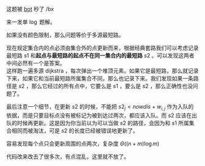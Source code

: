 这题被 [bot](https://www.luogu.com.cn/user/370005) 秒了 /bx 

来一发单 $\log$ 题解。

如果没有颜色限制，那么问题等价于多源最短路。

现在规定集合内的点必须由集合外的点更新而来，根据经典套路我们可以考虑记录最短路 $s1$ 和**起点与最短路的起点不在同一集合内的最短路** $s2$ 。可以发现这两者中间必然有一个是答案。  
这样跑一遍多源 dijkstra ，每次弹出一个堆顶元素。如果它是最短路，那么就记录下来，如果它和当前最短路所属集合不同，那么也记录下来。我们发现如果一条路径是 $s2$ ，那么它经过的所有点中，它要么是 $s1$ ，要么是 $s2$ ，那么正确性也没问题了。

最后注意一个细节，在更新 $s2$ 的时候，不能把 $s2_j < nowdis + w_{i,j}$ 作为入队的依据，而是只要目标点没有被标记为被到达过两次，都应该入队。而 $s2$ 应该在出队的时候再更新。这是因为你当前以为可以当做 $s2$ 的路径，会因为和 $s1$ 所属集合相同而被淘汰，可是 $s2$ 的长度已经被错误地更新了。

容易发现每个点只会更新周围的点两次，复杂度 $\Theta((n + m) \log m)$

代码改来改去了很多次，有点混乱，这里就不放了。